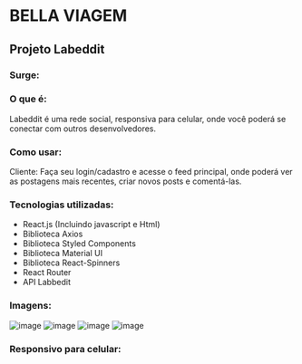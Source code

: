 # BELLA VIAGEM
## Projeto Labeddit
### Surge: 

### O que é:
Labeddit é uma rede social, responsiva para celular, onde você poderá se conectar com outros desenvolvedores.

### Como usar: 
Cliente: Faça seu login/cadastro e acesse o feed principal, onde poderá ver as postagens mais recentes, criar novos posts e comentá-las.

### Tecnologias utilizadas:
* React.js (Incluindo javascript e Html)
* Biblioteca Axios
* Biblioteca Styled Components
* Biblioteca Material UI
* Biblioteca React-Spinners
* React Router
* API Labbedit

### Imagens:
![image](https://media.discordapp.net/attachments/921261225747292221/921261817957871616/unknown.png?width=1010&height=468)
![image](https://media.discordapp.net/attachments/921261225747292221/921261914686914580/unknown.png?width=1010&height=468)
![image](https://media.discordapp.net/attachments/921261225747292221/921262164268970004/unknown.png?width=1014&height=468)
![image](https://media.discordapp.net/attachments/921261225747292221/921263367346335785/unknown.png?width=1025&height=465)

### Responsivo para celular: 

